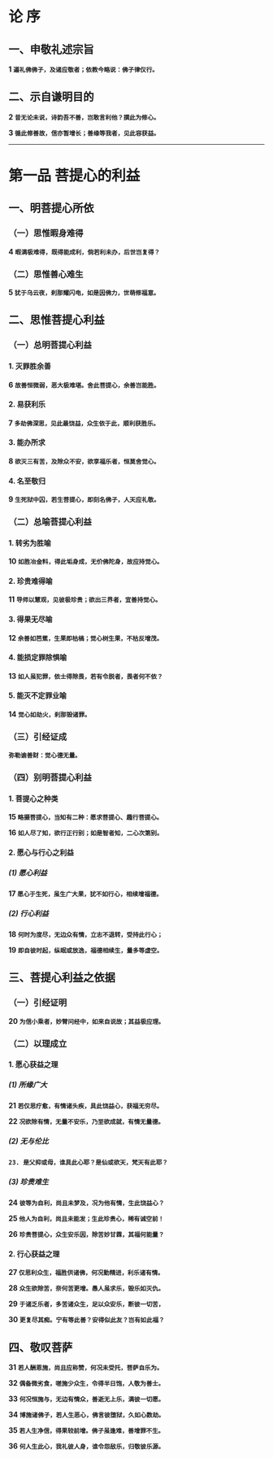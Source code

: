 # 论 序

## 一、申敬礼述宗旨

**1 `遍礼佛佛子，及诸应敬者；依教今略说：佛子律仪行。`**

## 二、示自谦明目的

**2 `昔无论未说，诗韵吾不善，岂敢言利他？撰此为修心。`**

**3 `循此修善故，信亦暂增长；善缘等我者，见此容获益。`**


---

# 第一品 菩提心的利益

## 一、明菩提心所依

### （一）思惟暇身难得

**4 `暇满极难得，既得能成利，倘若利未办，后世岂复得？`**

### （二）思惟善心难生

**5 `犹于乌云夜，刹那耀闪电，如是因佛力，世萌修福意。`**

## 二、思惟菩提心利益

### （一）总明菩提心利益

#### 1. 灭罪胜余善

**6 `故善恒微弱，恶大极难堪。舍此菩提心，余善岂能胜。`**

#### 2. 易获利乐

**7 `多劫佛深思，见此最饶益，众生依于此，顺利获胜乐。`**

#### 3. 能办所求

**8 `欲灭三有苦，及除众不安，欲享福乐者，恒莫舍觉心。`**

#### 4. 名至敬归

**9 `生死狱中囚，若生菩提心，即刻名佛子，人天应礼敬。`**

### （二）总喻菩提心利益

#### 1. 转劣为胜喻

**10 `如胜冶金料，得此垢身成，无价佛陀身，故应持觉心。`**

#### 2. 珍贵难得喻

**11 `导师以慧观，见彼极珍贵；欲出三界者，宜善持觉心。`**

#### 3. 得果无尽喻

**12 `余善如芭蕉，生果即枯槁；觉心树生果，不枯反增茂。`**

#### 4. 能损定罪除惧喻

**13 `如人虽犯罪，依士得除畏，若有令脱者，畏者何不依？`**

#### 5. 能灭不定罪业喻

**14 `觉心如劫火，刹那毁诸罪。`**

### （三）引经证成

**`弥勒谕善财：觉心德无量。`**

### （四）别明菩提心利益

#### 1. 菩提心之种类

**15 `略摄菩提心，当知有二种：愿求菩提心、趣行菩提心。`**

**16 `如人尽了知，欲行正行别；如是智者知，二心次第别。`**

#### 2. 愿心与行心之利益

##### (1) 愿心利益

**17 `愿心于生死，虽生广大果，犹不如行心，相续增福德。 `**

##### (2) 行心利益

**18 `何时为度尽，无边众有情，立志不退转，受持此行心；`**

**19 `即自彼时起，纵眠或放逸，福德相续生，量多等虚空。`**

## 三、菩提心利益之依据

### （一）引经证明

**20 `为信小乘者，妙臂问经中，如来自说故；其益极应理。`**

### （二）以理成立

#### 1. 愿心获益之理

##### (1) 所缘广大

**21 `若仅思疗愈，有情诸头疾，具此饶益心，获福无穷尽。`**

**22 `况欲除有情，无量不安乐，乃至欲成就，有情无量德。`**

##### (2) 无与伦比

**`23. 是父抑或母，谁具此心耶？是仙或欲天，梵天有此耶？`**

##### (3) 珍贵难生

**24 `彼等为自利，尚且未梦及，况为他有情，生此饶益心？`**

**25 `他人为自利，尚且未能发；生此珍贵心，稀有诚空前！`**

**26 `珍贵菩提心，众生安乐因，除苦妙甘霖，其福何能量？`**

#### 2. 行心获益之理

**27 `仅思利众生，福胜供诸佛，何况勤精进，利乐诸有情。`**

**28 `众生欲除苦，奈何苦更增。愚人虽求乐，毁乐如灭仇。`**

**29 `于诸乏乐者，多苦诸众生，足以众安乐，断彼一切苦，`**

**30 `更复尽其痴。宁有等此善？安得似此友？岂有如此福？`**

## 四、敬叹菩萨

**31 `若人酬恩施，尚且应称赞，何况未受托，菩萨自乐为。`**

**32 `偶备微劣食，嗟施少众生，令得半日饱，人敬为善士。`**

**33 `何况恒施与，无边有情众，善逝无上乐，满彼一切愿。`**

**34 `博施诸佛子，若人生恶心，佛言彼堕狱，久如心数劫。`**

**35 `若人生净信，得果较前增。佛子虽逢难，善增罪不生。`**

**36 `何人生此心，我礼彼人身，谁令怨敌乐，归敬彼乐源。`**

